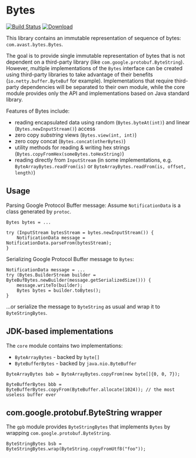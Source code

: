 Bytes
=====

[![Build Status](https://travis-ci.org/avast/bytes.svg?branch=master)](https://travis-ci.org/avast/bytes)
[ ![Download](https://api.bintray.com/packages/avast/maven/bytes/images/download.svg) ](https://bintray.com/avast/maven/bytes/_latestVersion)


This library contains an immutable representation of sequence of bytes: `com.avast.bytes.Bytes`.

The goal is to provide single immutable representation of bytes that is not dependent on a third-party library (like `com.google.protobuf.ByteString`).
However, multiple implementations of the `Bytes` interface can be created using third-party libraries to take advantage of their benefits (`io.netty.buffer.ByteBuf` for example).
Implementations that require third-party dependencies will be separated to their own module, while the core module provides only the API and implementations
based on Java standard library.

Features of Bytes include:
 - reading encapsulated data using random (`Bytes.byteAt(int)`) and linear (`Bytes.newInputStream()`) access
 - zero copy *substring* views (`Bytes.view(int, int)`)
 - zero copy concat (`Bytes.concat(otherBytes)`)
 - utility methods for reading & writing hex strings (`Bytes.copyFromHex(someBytes.toHexString)`)
 - reading directly from `InputStream` (in some implementations, e.g. `ByteArrayBytes.readFrom(is)` or `ByteArrayBytes.readFrom(is, offset, length)`)


Usage
-----
Parsing Google Protocol Buffer message:
Assume `NotificationData` is a class generated by `protoc`.
```
Bytes bytes = ...

try (InputStream bytesStream = bytes.newInputStream()) {
    NotificationData message = NotificationData.parseFrom(bytesStream);
}
```

Serializing Google Protocol Buffer message to `Bytes`:
```
NotificationData message = ...
try (Bytes.BuilderStream builder = ByteBufBytes.newBuilder(message.getSerializedSize())) {
    message.writeTo(builder);
    Bytes bytes = builder.toBytes();
}
```

...or serialize the message to `ByteString` as usual and wrap it to `ByteStringBytes`.


JDK-based implementations
-------------------------
The `core` module contains two implementations:
  * `ByteArrayBytes` - backed by `byte[]`
  * `ByteBufferBytes` - backed by `java.nio.ByteBuffer`

```
ByteArrayBytes bab = ByteArrayBytes.copyFrom(new byte[]{0, 0, 7});

ByteBufferBytes bbb = ByteBufferBytes.copyFrom(ByteBuffer.allocate(1024)); // the most useless buffer ever
```

com.google.protobuf.ByteString wrapper
--------------------------------------
The `gpb` module provides `ByteStringBytes` that implements `Bytes` by wrapping `com.google.protobuf.ByteString`.

```
ByteStringBytes bsb = ByteStringBytes.wrap(ByteString.copyFromUtf8("foo"));
```
